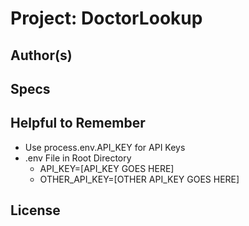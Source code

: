 # Project: DoctorLookup

## Author(s)

## Specs

## Helpful to Remember
  * Use process.env.API_KEY for API Keys
  * .env File in Root Directory
    * API_KEY=[API_KEY GOES HERE]
    * OTHER_API_KEY=[OTHER API_KEY GOES HERE]

## License

